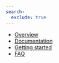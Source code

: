 ```yaml
---
search:
  exclude: true
---
```


<!-- markdownlint-disable MD041 -->

* [Overview](overview.md)
* [Documentation](documentation.md)
* [Getting started](getting-started.md)
* [FAQ](faq.md)
